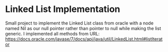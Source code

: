 # Linked List Implementation

Small project to implement the Linked List class from oracle with a node named Nil as our null pointer rather than pointer to null while making the list generic.
I implemented all methods from URL: https://docs.oracle.com/javase/7/docs/api/java/util/LinkedList.html#listIterator

